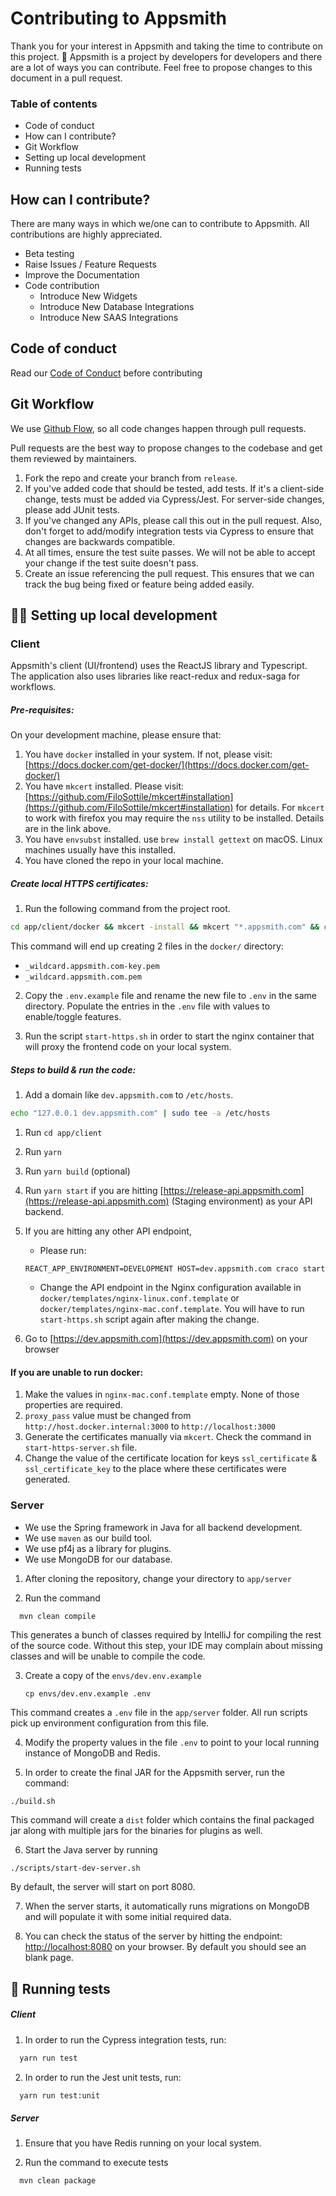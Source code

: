 # Contributing to Appsmith

Thank you for your interest in Appsmith and taking the time to contribute on this project. 🙌 
Appsmith is a project by developers for developers and there are a lot of ways you can contribute. 
Feel free to propose changes to this document in a pull request.

### Table of contents
- Code of conduct
- How can I contribute?
- Git Workflow
- Setting up local development
- Running tests

## How can I contribute?
There are many ways in which we/one can to contribute to Appsmith. All contributions are highly appreciated.

- Beta testing
- Raise Issues / Feature Requests
- Improve the Documentation
- Code contribution
    - Introduce New Widgets
    - Introduce New Database Integrations
    - Introduce New SAAS Integrations
    
## Code of conduct

Read our [Code of Conduct](CODE_OF_CONDUCT.md) before contributing

## Git Workflow

We use [Github Flow](https://guides.github.com/introduction/flow/index.html), so all code changes happen through pull requests. 

Pull requests are the best way to propose changes to the codebase and get them reviewed by maintainers.

1. Fork the repo and create your branch from `release`.
2. If you've added code that should be tested, add tests. If it's a client-side change, tests must be added via Cypress/Jest. For server-side changes, please add JUnit tests.
3. If you've changed any APIs, please call this out in the pull request. Also, don't forget to add/modify integration tests via Cypress to ensure that changes are backwards compatible.
4. At all times, ensure the test suite passes. We will not be able to accept your change if the test suite doesn't pass.
5. Create an issue referencing the pull request. This ensures that we can track the bug being fixed or feature being added easily.


## 👨‍💻 Setting up local development

### Client
Appsmith's client (UI/frontend) uses the ReactJS library and Typescript. The application also uses libraries like react-redux and redux-saga for workflows.
 
##### Pre-requisites:

On your development machine, please ensure that:

1. You have `docker` installed in your system. If not, please visit: [https://docs.docker.com/get-docker/](https://docs.docker.com/get-docker/)
2. You have `mkcert` installed. Please visit: [https://github.com/FiloSottile/mkcert#installation](https://github.com/FiloSottile/mkcert#installation) for details. For `mkcert` to work with firefox you may require the `nss` utility to be installed. Details are in the link above.
3. You have `envsubst` installed. use `brew install gettext` on macOS. Linux machines usually have this installed.
4. You have cloned the repo in your local machine.

##### Create local HTTPS certificates:

1. Run the following command from the project root.

```bash
cd app/client/docker && mkcert -install && mkcert "*.appsmith.com" && cd ..
```

This command will end up creating 2 files in the `docker/` directory:

- `_wildcard.appsmith.com-key.pem`
- `_wildcard.appsmith.com.pem`

2. Copy the `.env.example` file and rename the new file to `.env` in the same directory. Populate the entries in the `.env` file with values to enable/toggle features.

3. Run the script `start-https.sh` in order to start the nginx container that will proxy the frontend code on your local system.

##### Steps to build & run the code:

1. Add a domain like `dev.appsmith.com` to `/etc/hosts`.

```bash
echo "127.0.0.1	dev.appsmith.com" | sudo tee -a /etc/hosts
```

1. Run `cd app/client`
2. Run `yarn`
3. Run `yarn build` (optional)
4. Run `yarn start` if you are hitting [https://release-api.appsmith.com](https://release-api.appsmith.com) (Staging environment) as your API backend.
5. If you are hitting any other API endpoint, 
    - Please run:

    ```shell script
    REACT_APP_ENVIRONMENT=DEVELOPMENT HOST=dev.appsmith.com craco start
    ```

    - Change the API endpoint in the Nginx configuration available in `docker/templates/nginx-linux.conf.template` or `docker/templates/nginx-mac.conf.template`. You will have to run `start-https.sh` script again after making the change.

6. Go to [https://dev.appsmith.com](https://dev.appsmith.com) on your browser

#### If you are unable to run docker:

1. Make the values in `nginx-mac.conf.template` empty. None of those properties are required.
2. `proxy_pass` value must be changed from `http://host.docker.internal:3000` to `http://localhost:3000`
3. Generate the certificates manually via `mkcert`. Check the command in `start-https-server.sh` file.
4. Change the value of the certificate location for keys `ssl_certificate` & `ssl_certificate_key` to the place where these certificates were generated.

### Server
- We use the Spring framework in Java for all backend development.
- We use `maven` as our build tool.
- We use pf4j as a library for plugins.
- We use MongoDB for our database.

1. After cloning the repository, change your directory to `app/server`

2. Run the command  
```bash
  mvn clean compile
```  
  
This generates a bunch of classes required by IntelliJ for compiling the rest of the source code. Without this step, your IDE may complain about missing classes and will be unable to compile the code.

3. Create a copy of the `envs/dev.env.example` 

    ```shell script
    cp envs/dev.env.example .env
    ```

This command creates a `.env` file in the `app/server` folder. All run scripts pick up environment configuration from this file.

4. Modify the property values in the file `.env` to point to your local running instance of MongoDB and Redis.

5. In order to create the final JAR for the Appsmith server, run the command:
```
./build.sh
```

This command will create a `dist` folder which contains the final packaged jar along with multiple jars for the binaries for plugins as well.

6. Start the Java server by running

```
./scripts/start-dev-server.sh
```
By default, the server will start on port 8080.

7. When the server starts, it automatically runs migrations on MongoDB and will populate it with some initial required data.

8. You can check the status of the server by hitting the endpoint: [http://localhost:8080](http://localhost:8080) on your browser. By default you should see an blank page.

## 🧪 Running tests

##### Client
1. In order to run the Cypress integration tests, run:
```bash
  yarn run test
```

2. In order to run the Jest unit tests, run:
```bash
  yarn run test:unit
```

##### Server
1. Ensure that you have Redis running on your local system.

2. Run the command to execute tests
```bash
  mvn clean package
```
